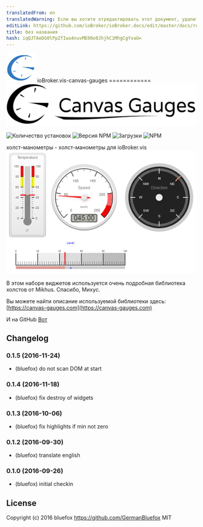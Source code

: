 ```yaml
---
translatedFrom: en
translatedWarning: Если вы хотите отредактировать этот документ, удалите поле «translationFrom», в противном случае этот документ будет снова автоматически переведен
editLink: https://github.com/ioBroker/ioBroker.docs/edit/master/docs/ru/adapterref/iobroker.vis-canvas-gauges/README.md
title: без названия
hash: iqQJTAeDG0lPpZfIwu4nuvME00o0JhjhC1MhgCgYvaU=
---
```

![логотип](admin/vis-canvas-gauges.png) ioBroker.vis-canvas-gauges ============ ![логотип](../../../en/adapterref/iobroker.vis-canvas-gauges/img/logo.svg)

![Количество установок](http://iobroker.live/badges/vis-canvas-gauges-stable.svg)
![Версия NPM](http://img.shields.io/npm/v/iobroker.vis-canvas-gauges.svg)
![Загрузки](https://img.shields.io/npm/dm/iobroker.vis-canvas-gauges.svg)
![NPM](https://nodei.co/npm/iobroker.vis-canvas-gauges.png?downloads=true)

холст-манометры - холст-манометры для ioBroker.vis ![пример](../../../en/adapterref/iobroker.vis-canvas-gauges/img/widgets.png)

В этом наборе виджетов используется очень подробная библиотека холстов от Mikhus. Спасибо, Михус.

Вы можете найти описание используемой библиотеки здесь: [https://canvas-gauges.com](https://canvas-gauges.com)

И на GitHub [Вот](https://github.com/Mikhus/canvas-gauges)

## Changelog

### 0.1.5 (2016-11-24)
- (bluefox) do not scan DOM at start

### 0.1.4 (2016-11-18)
- (bluefox) fix destroy of widgets

### 0.1.3 (2016-10-06)
- (bluefox) fix highlights if min not zero

### 0.1.2 (2016-09-30)
- (bluefox) translate english

### 0.1.0 (2016-09-26)
- (bluefox) initial checkin

## License
 Copyright (c) 2016 bluefox https://github.com/GermanBluefox
 MIT